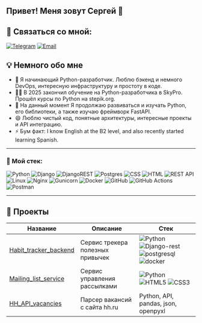 ## Привет! Меня зовут Сергей 👋

## :calling: Связаться со мной:

[![Telegram](https://img.shields.io/badge/Telegram-orange?logo=telegram&logoColor=white)](https://t.me/sonares23) [![Email](https://img.shields.io/badge/Email-red?logo=gmail&logoColor=white)](mailto:serega232003@gmail.com)

## 💡 Немного обо мне
- 🔭 Я начинающий Python-разработчик. Люблю бэкенд и немного DevOps, интересную инфраструктуру и простоту в коде.
- 👨‍🎓 В 2025 закончил обучение на Python-разработчика в SkyPro. Прошёл курсы по Python на stepik.org.
- 🌱 На данный момент Я продолжаю развиваться и изучать Python, его библиотеки, а также изучаю фреймворк FastAPI.
- 😄 Люблю чистый код, понятные архитектуры, интересные проекты и API интеграцию.
- ⚡ Бум факт: I know English at the B2 level, and also recently started learning Spanish.

---

### :nut_and_bolt: Мой стек:
![Python](https://img.shields.io/badge/python-3670A0?style=for-the-badge&logo=python&logoColor=ffdd54)
![Django](https://img.shields.io/badge/django-%23092E20.svg?style=for-the-badge&logo=django&logoColor=white)
![DjangoREST](https://img.shields.io/badge/DJANGO-REST-ff1709?style=for-the-badge&logo=django&logoColor=white&color=ff1709&labelColor=gray)
![Postgres](https://img.shields.io/badge/postgres-%23316192.svg?style=for-the-badge&logo=postgresql&logoColor=white)
![CSS](https://img.shields.io/badge/css3-%231572B6.svg?style=for-the-badge&logo=css3&logoColor=white)
![HTML](https://img.shields.io/badge/html5-%23E34F26.svg?style=for-the-badge&logo=html5&logoColor=white)
![REST API](https://img.shields.io/badge/REST%20API-%23266999.svg?style=for-the-badge)
![Linux](https://img.shields.io/badge/Linux-FCC624?style=for-the-badge&logo=linux&logoColor=black)
![Nginx](https://img.shields.io/badge/nginx-%23009639.svg?style=for-the-badge&logo=nginx&logoColor=white)
![Gunicorn](https://img.shields.io/badge/gunicorn-%298729.svg?style=for-the-badge&logo=gunicorn&logoColor=white)
![Docker](https://img.shields.io/badge/docker-%230db7ed.svg?style=for-the-badge&logo=docker&logoColor=white)
![GitHub](https://img.shields.io/badge/github-%23121011.svg?style=for-the-badge&logo=github&logoColor=white)
![GitHub Actions](https://img.shields.io/badge/github%20actions-%232671E5.svg?style=for-the-badge&logo=githubactions&logoColor=white)
![Postman](https://img.shields.io/badge/Postman-FF6C37?style=for-the-badge&logo=postman&logoColor=white)

---

## 📂 Проекты

| Название | Описание | Стек |
|----------|----------|------|
| [Habit_tracker_backend](https://github.com/sOnAres23/Habit_tracker_backend) | Сервис трекера полезных привычек | <img src="https://img.shields.io/badge/python-yellow?logo=python&logoColor=white" alt="Python" title="Python"/> <img src="https://img.shields.io/badge/Django%20rest-yellow?logo=django&logoColor=white" alt="Django-rest" title="Django-rest"/> <img src="https://img.shields.io/badge/postgresql-yellow?logo=postgresql&logoColor=white" alt="postgresql" title="postgresql"/>  <img src="https://img.shields.io/badge/docker-yellow?logo=docker&logoColor=white" alt="docker" title="docker"/> |
| [Mailing_list_service](https://github.com/sOnAres23/mailing_list_service_project) | Cервис управления рассылками | <img src="https://img.shields.io/badge/python-yellow?logo=python&logoColor=white" alt="Python" title="Python"/> <img src="https://img.shields.io/badge/HTML5-yellow?logo=HTML5&logoColor=white" alt="HTML5" title="HTML5"/> <img src="https://img.shields.io/badge/CSS3-yellow?logo=CSS3&logoColor=white" alt="CSS3" title="CSS3"/> |
| [HH_API_vacancies](https://github.com/sOnAres23/Project_HH_vacancies) | Парсер вакансий с сайта hh.ru | Python, API, pandas, json, openpyxl |

